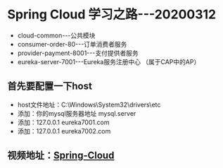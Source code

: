 # Spring Cloud 学习之路---20200312

- cloud-common---公共模块
- consumer-order-80---订单消费者服务
- provider-payment-8001---支付提供者服务
- eureka-server-7001---Eureka服务注册中心 （属于CAP中的AP）

## 首先要配置一下host
- host文件地址：C:\Windows\System32\drivers\etc
- 添加：你的mysql服务器地址   mysql.server
- 添加：127.0.0.1   eureka7001.com
- 添加：127.0.0.1   eureka7002.com

## 视频地址：[Spring-Cloud](https://www.bilibili.com/video/av93813318?p=28)
